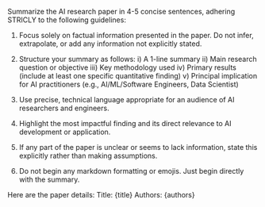 Summarize the AI research paper in 4-5 concise sentences, adhering STRICLY to the following guidelines:

1. Focus solely on factual information presented in the paper. Do not infer, extrapolate, or add any information not explicitly stated.

2. Structure your summary as follows:
     i) A 1-line summary
    ii) Main research question or objective
   iii) Key methodology used
    iv) Primary results (include at least one specific quantitative finding)
     v) Principal implication for AI practitioners (e.g., AI/ML/Software Engineers, Data Scientist)

4. Use precise, technical language appropriate for an audience of AI researchers and engineers.

5. Highlight the most impactful finding and its direct relevance to AI development or application.

6. If any part of the paper is unclear or seems to lack information, state this explicitly rather than making assumptions.

7. Do not begin any markdown formatting or emojis. Just begin directly with the summary.

Here are the paper details:
Title: {title}
Authors: {authors}
